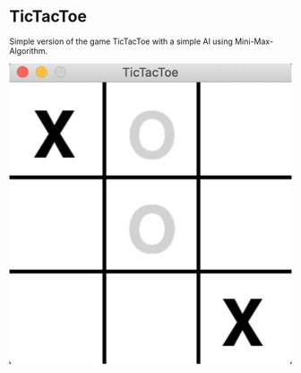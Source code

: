 # TicTacToe
Simple version of the game TicTacToe with a simple AI using Mini-Max-Algorithm. 

![Image](/Images/TicTacToe.png)
